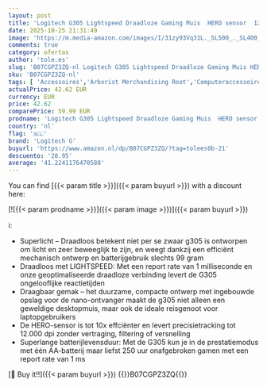 ```yaml
---
layout: post
title: 'Logitech G305 Lightspeed Draadloze Gaming Muis  HERO sensor  12.000DPI  lichtgewicht  6 Programmeerbare Knoppen  batterijduur 250 uur  on-board geheugen  PC/Mac - Zwart'
date: 2025-10-25 21:31:49
image: 'https://m.media-amazon.com/images/I/31zy93Vq31L._SL500_._SL400_.jpg'
comments: true
category: ofertas
author: 'tole.es'
slug: 'B07CGPZ3ZQ-nl Logitech G305 Lightspeed Draadloze Gaming Muis HERO sensor...'
sku: 'B07CGPZ3ZQ-nl'
tags: [ 'Accessoires','Arborist Merchandising Root','Computeraccessoires','Computers, onderdelen & accessoires','Elektronica','Games','Muizen','Self Service','Special Features Stores','Toetsenborden, muizen & invoerapparaten','be0c145d-645e-47ab-b638-53e8112e3d67_0','be0c145d-645e-47ab-b638-53e8112e3d67_3301','be0c145d-645e-47ab-b638-53e8112e3d67_701','logitech g','🇳🇱', ]
actualPrice: 42.62 EUR
currency: EUR
price: 42.62
comparePrice: 59.99 EUR
prodname: 'Logitech G305 Lightspeed Draadloze Gaming Muis  HERO sensor  12.000DPI  lichtgewicht  6 Programmeerbare Knoppen  batterijduur 250 uur  on-board geheugen  PC/Mac - Zwart'
country: 'nl'
flag: '🇳🇱'
brand: 'Logitech G'
buyurl: 'https://www.amazon.nl/dp/B07CGPZ3ZQ/?tag=tolees0b-21'
descuento: '28.95'
average: '41.2241176470588'
---
```


You can find [{{< param title >}}]({{< param buyurl >}}) with a discount here:

[![{{< param prodname >}}]({{< param image >}})]({{< param buyurl >}})

ℹ️:

- Superlicht – Draadloos betekent niet per se zwaar g305 is ontworpen om licht en zeer beweeglijk te zijn, en weegt dankzij een efficiënt mechanisch ontwerp en batterijgebruik slechts 99 gram
- Draadloos met LIGHTSPEED: Met een report rate van 1 milliseconde en onze geoptimaliseerde draadloze verbinding levert de G305 ongelooflijke reactietijden
- Draagbaar gemak – het duurzame, compacte ontwerp met ingebouwde opslag voor de nano-ontvanger maakt de g305 niet alleen een geweldige desktopmuis, maar ook de ideale reisgenoot voor laptopgebruikers
- De HERO-sensor is tot 10x effciënter en levert precisietracking tot 12.000 dpi zonder vertraging, filtering of versnelling
- Superlange batterijlevensduur: Met de G305 kun je in de prestatiemodus met één AA-batterij maar liefst 250 uur onafgebroken gamen met een report rate van 1 ms

[🛒 Buy it!!]({{< param buyurl >}})
{{<world>}}B07CGPZ3ZQ{{</world>}}
